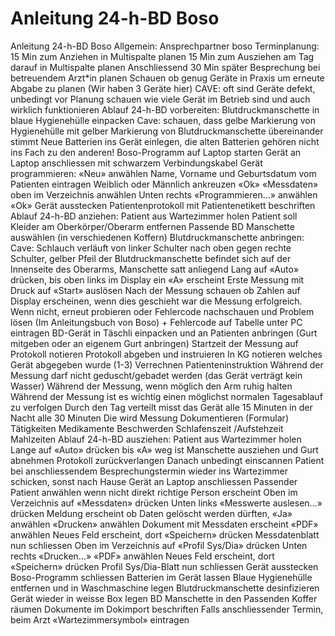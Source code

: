 # Anleitung 24-h-BD Boso 

Anleitung 24-h-BD Boso
Allgemein:
Ansprechpartner boso
Terminplanung:
15 Min zum Anziehen in Multispalte planen
15 Min zum Ausziehen am Tag darauf in Multispalte planen
Anschliessend 30 Min später Besprechung bei betreuendem Arzt*in planen
Schauen ob genug Geräte in Praxis um erneute Abgabe zu planen (Wir haben 3 Geräte hier) CAVE: oft sind Geräte defekt, unbedingt vor Planung schauen wie viele Gerät im Betrieb sind und auch wirklich funktionieren
Ablauf 24-h-BD vorbereiten:
Blutdruckmanschette in blaue Hygienehülle einpacken
Cave: schauen, dass gelbe Markierung von Hygienehülle mit gelber Markierung von Blutdruckmanschette übereinander stimmt
Neue Batterien ins Gerät einlegen, die alten Batterien gehören nicht ins Fach zu den anderen!
Boso-Programm auf Laptop starten
Gerät an Laptop anschliessen mit schwarzem Verbindungskabel
Gerät programmieren:
«Neu» anwählen
Name, Vorname und Geburtsdatum vom Patienten eintragen
Weiblich oder Männlich ankreuzen
«Ok»
«Messdaten» oben im Verzeichnis anwählen
Unten rechts «Programmieren…» anwählen
«Ok»
Gerät ausstecken
Patientenprotokoll mit Patientenetikett beschriften
Ablauf 24-h-BD anziehen:
Patient aus Wartezimmer holen
Patient soll Kleider am Oberkörper/Oberarm entfernen
Passende BD Manschette auswählen (in verschiedenen Koffern)
Blutdruckmanschette anbringen:
Cave: Schlauch verläuft von linker Schulter nach oben gegen rechte Schulter, gelber Pfeil der Blutdruckmanschette befindet sich auf der Innenseite des Oberarms, Manschette satt anliegend
Lang auf «Auto» drücken, bis oben links im Display ein «A» erscheint
Erste Messung mit Druck auf «Start» auslösen
Nach der Messung schauen ob Zahlen auf Display erscheinen, wenn dies geschieht war die Messung erfolgreich. Wenn nicht, erneut probieren oder Fehlercode nachschauen und Problem lösen (Im Anleitungsbuch von Boso) + Fehlercode auf Tabelle unter PC eintragen
BD-Gerät in Täschli einpacken und an Patienten anbringen (Gurt mitgeben oder an eigenem Gurt anbringen)
Startzeit der Messung auf Protokoll notieren
Protokoll abgeben und instruieren
In KG notieren welches Gerät abgegeben wurde (1-3)
Verrechnen
Patienteninstruktion
Während der Messung darf nicht geduscht/gebadet werden (das Gerät verträgt kein Wasser)
Während der Messung, wenn möglich den Arm ruhig halten
Während der Messung ist es wichtig einen möglichst normalen Tagesablauf zu verfolgen
Durch den Tag verteilt misst das Gerät alle 15 Minuten in der Nacht alle 30 Minuten
Die wird Messung Dokumentieren (Formular)
Tätigkeiten
Medikamente
Beschwerden
Schlafenszeit /Aufstehzeit
Mahlzeiten
Ablauf 24-h-BD ausziehen:
Patient aus Wartezimmer holen
Lange auf «Auto» drücken bis «A» weg ist
Manschette ausziehen und Gurt abnehmen
Protokoll zurückverlangen  Danach unbedingt einscannen
Patient bei anschliessendem Besprechungstermin wieder ins Wartezimmer schicken, sonst nach Hause
Gerät an Laptop anschliessen
Passender Patient anwählen wenn nicht direkt richtige Person erscheint
Oben im Verzeichnis auf «Messdaten» drücken
Unten links «Messwerte auslesen…» drücken
Meldung erscheint ob Daten gelöscht werden dürften, «Ja» anwählen
«Drucken» anwählen  Dokument mit Messdaten erscheint
«PDF» anwählen
Neues Feld erscheint, dort «Speichern» drücken
Messdatenblatt nun schliessen
Oben im Verzeichnis auf «Profil Sys/Dia» drücken
Unten rechts «Drucken…»
«PDF» anwählen
Neues Feld erscheint, dort «Speichern» drücken
Profil Sys/Dia-Blatt nun schliessen
Gerät ausstecken
Boso-Programm schliessen
Batterien im Gerät lassen
Blaue Hygienehülle entfernen und in Waschmaschine legen
Blutdruckmanschette desinfizieren
Gerät wieder in weisse Box legen
BD Manschette in den Passenden Koffer räumen
Dokumente im Dokimport beschriften
Falls anschliessender Termin, beim Arzt «Wartezimmersymbol» eintragen
